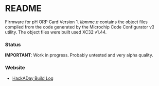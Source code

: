 README
======
Firmware for pH ORP Card Version 1. _libmmc.a_ contains the object files compiled from the code generated by the Microchip Code Configurator v3 utility. The object files were built used XC32 v1.44. 

### Status
**IMPORTANT**: Work in progress. Probably untested and very alpha quality.

### Website
 * [HackADay Build Log](https://hackaday.io/project/1436-aquapic-aquarium-controller)
